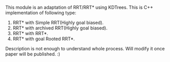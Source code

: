 This module is an adaptation of RRT/RRT* using KDTrees.
This is C++ implementation of following type:

1) RRT* with Simple RRT(Highly goal biased).<br />
2) RRT* with archived RRT(Highly goal biased).<br />
3) RRT* with RRT*.<br />
4) RRT* with goal Rooted RRT*. <br />

Description is not enough to understand whole process. Will modify it once paper will be published. :)
